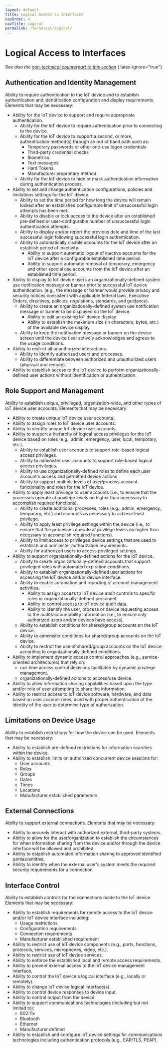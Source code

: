 ```yaml
---
layout: default
title: Logical Access to Interfaces
navOrder: 4
navTitle: Logical
permalink: /technical/logical/
---
```


# Logical Access to Interfaces

_See also the [non-technical counterpart to this section](../_Nontechnical/logical.md)_
{:latex-ignore="true"}

## Authentication and Identity Management

Ability to require authentication to the IoT device and to establish authentication and identification configuration and display requirements. Elements that may be necessary:

- Ability for the IoT device to support and require appropriate authentication.
  - Ability for the IoT device to require authentication prior to connecting to the device.
  - Ability for the IoT device to support a second, or more, authentication method(s) through an out of band path such as:
    - Temporary passwords or other one-use logon credentials
    - Third-party credential checks
    - Biometrics
    - Text messages
    - Hard Tokens
    - Manufacturer proprietary method
  - Ability for the IoT device to hide or mask authentication information during authentication process.
- Ability to set and change authentication configurations, policies and limitations settings for the IoT device.
  - Ability to set the time period for how long the device will remain locked after an established configurable limit of unsuccessful login attempts has been met.
  - Ability to disable or lock access to the device after an established pre-defined or user-configurable number of unsuccessful login authentication attempts.
  - Ability to display and/or report the previous date and time of the last successful login following successful login authentication.
  - Ability to automatically disable accounts for the IoT device after an establish period of inactivity.
    - Ability to support automatic logout of inactive accounts for the IoT device after a configurable established time period.
    - Ability to support automatic removal of temporary, emergency and other special use accounts from the IoT device after an established time period.
- Ability to display to IoT device users an organizationally-defined system use notification message or banner prior to successful IoT device authentication. (e.g., the message or banner would provide privacy and security notices consistent with applicable federal laws, Executive Orders, directives, policies, regulations, standards, and guidance).
  - Ability to create an organizationally-defined system use notification message or banner to be displayed on the IoT device.
    - Ability to edit an existing IoT device display.
    - Ability to establish the maximum size (in characters, bytes, etc.) of the available device display.
  - Ability to keep the notification message or banner on the device screen until the device user actively acknowledges and agrees to the usage conditions.
- Ability to restrict all unauthorized interactions.
  - Ability to identify authorized users and processes.
  - Ability to differentiate between authorized and unauthorized users (physical and remote).
- Ability to establish access to the IoT device to perform organizationally-defined user actions without identification or authentication.

## Role Support and Management

Ability to establish unique, privileged, organization-wide, and other types of IoT device user accounts. Elements that may be necessary:

- Ability to create unique IoT device user accounts.
- Ability to assign roles to IoT device user accounts.
- Ability to identify unique IoT device user accounts.
- Ability to support a hierarchy of logical access privileges for the IoT device based on roles (e.g., admin, emergency, user, local, temporary, etc.).
  - Ability to establish user accounts to support role-based logical access privileges.
  - Ability to administer user accounts to support role-based logical access privileges.
  - Ability to use organizationally-defined roles to define each user account's access and permitted device actions.
  - Ability to support multiple levels of user/process account functionality and roles for the IoT device.
- Ability to apply least privilege to user accounts (i.e., to ensure that the processes operate at privilege levels no higher than necessary to accomplish required functions).
  - Ability to create additional processes, roles (e.g., admin, emergency, temporary, etc.) and accounts as necessary to achieve least privilege.
  - Ability to apply least privilege settings within the device (i.e., to ensure that the processes operate at privilege levels no higher than necessary to accomplish required functions).
  - Ability to limit access to privileged device settings that are used to establish and administer authorization requirements.
  - Ability for authorized users to access privileged settings.
- Ability to support organizationally-defined actions for the IoT device.
  - Ability to create organizationally-defined accounts that support privileged roles with automated expiration conditions.
  - Ability to establish organizationally-defined user actions for accessing the IoT device and/or device interface.
  - Ability to enable automation and reporting of account management activities.
    - Ability to assign access to IoT device audit controls to specific roles or organizationally-defined personnel.
    - Ability to control access to IoT device audit data.
    - Ability to identify the user, process or device requesting access to the audit/accountability information (i.e., to ensure only authorized users and/or devices have access).
   - Ability to establish conditions for shared/group accounts on the IoT device.
   - Ability to administer conditions for shared/group accounts on the IoT device.
  - Ability to restrict the use of shared/group accounts on the IoT device according to organizationally-defined conditions.
- Ability to implement dynamic access control approaches (e.g., service-oriented architectures) that rely on:
  - run-time access control decisions facilitated by dynamic privilege management.
  - organizationally-defined actions to access/use device.
- Ability to allow information sharing capabilities based upon the type and/or role of user attempting to share the information.
- Ability to restrict access to IoT device software, hardware, and data based on user account roles, used with proper authentication of the identity of the user to determine type of authorization.

## Limitations on Device Usage

Ability to establish restrictions for how the device can be used. Elements that may be necessary:

- Ability to establish pre-defined restrictions for information searches within the device.
- Ability to establish limits on authorized concurrent device sessions for:
  - User accounts
  - Roles
  - Groups
  - Dates
  - Times
  - Locations
  - Manufacturer established parameters

## External Connections

Ability to support external connections. Elements that may be necessary:

- Ability to securely interact with authorized external, third-party systems.
- Ability to allow for the user/organization to establish the circumstances for when information sharing from the device and/or through the device interface will be allowed and prohibited.
- Ability to establish automated information sharing to approved identified parties/entities.
- Ability to identify when the external user's system meets the required security requirements for a connection.

## Interface Control

Ability to establish controls for the connections made to the IoT device. Elements that may be necessary:

- Ability to establish requirements for remote access to the IoT device and/or IoT device interface including:
  - Usage restrictions
  - Configuration requirements
  - Connection requirements
  - Manufacturer established requirement
- Ability to restrict use of IoT device components (e.g., ports, functions, protocols, services, microphones, video, etc.).
- Ability to restrict use of IoT device services.
- Ability to enforce the established local and remote access requirements.
- Ability to prevent external access to the IoT device management interface.
- Ability to control the IoT device's logical interface (e.g., locally or remotely).
- Ability to change IoT device logical interface(s).
- Ability to control device responses to device input.
- Ability to control output from the device.
- Ability to support communications technologies (including but not limited to):
  - 802.11x
  - Bluetooth
  - Ethernet
  - Manufacturer defined
- Ability to establish and configure IoT device settings for communications technologies including authentication protocols (e.g., EAP/TLS, PEAP).
